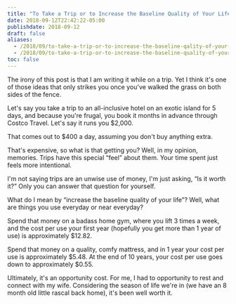 ```yaml
---
title: "To Take a Trip or to Increase the Baseline Quality of Your Life"
date: 2018-09-12T22:42:22-05:00
publishdate: 2018-09-12
draft: false
aliases: 
  - /2018/09/to-take-a-trip-or-to-increase-the-baseline-qality-of-your-life/
  - /2018/09/to-take-a-trip-or-to-increase-the-baseline-quality-of-your-life/
toc: false
---
```


The irony of this post is that I am writing it while on a trip. Yet I think it's one of those ideas that only strikes you once you've walked the grass on both sides of the fence. 

<!--more-->

Let's say you take a trip to an all-inclusive hotel on an exotic island for 5 days, and because you're frugal, you book it months in advance through Costco Travel. Let's say it runs you $2,000.

That comes out to $400 a day, assuming you don't buy anything extra. 

That's expensive, so what is that getting you? Well, in my opinion, memories. Trips have this special “feel” about them. Your time spent just feels more intentional.

I'm not saying trips are an unwise use of money, I'm just asking, “Is it worth it?” Only you can answer that question for yourself.

What do I mean by “increase the baseline quality of your life”? Well, what are things you use everyday or near everyday?

Spend that money on a badass home gym, where you lift 3 times a week, and the cost per use your first year (hopefully you get more than 1 year of use) is approximately $12.82.

Spend that money on a quality, comfy mattress, and in 1 year your cost per use is approximately $5.48. At the end of 10 years, your cost per use goes down to approximately $0.55.

Ultimately, it's an opportunity cost. For me, I had to opportunity to rest and connect with my wife. Considering the season of life we're in (we have an 8 month old little rascal back home), it's been well worth it. 
